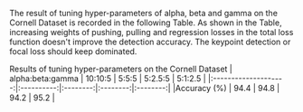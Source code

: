 The result of tuning hyper-parameters of alpha, beta and gamma on the Cornell Dataset is recorded in the following Table.
As shown in the Table, increasing weights of pushing, pulling and regression losses in the total loss function doesn't
improve the detection accuracy. The keypoint detection or focal loss should keep dominated.

Results of tuning hyper-parameters on the Cornell Dataset
| alpha:beta:gamma | 10:10:5 | 5:5:5 | 5:2.5:5 | 5:1:2.5 |
|:--------------------:|:----------:|:--------:|:--------:|:--------:|
|Accuracy (%) | 94.4 | 94.8 | 94.2 | 95.2 |
